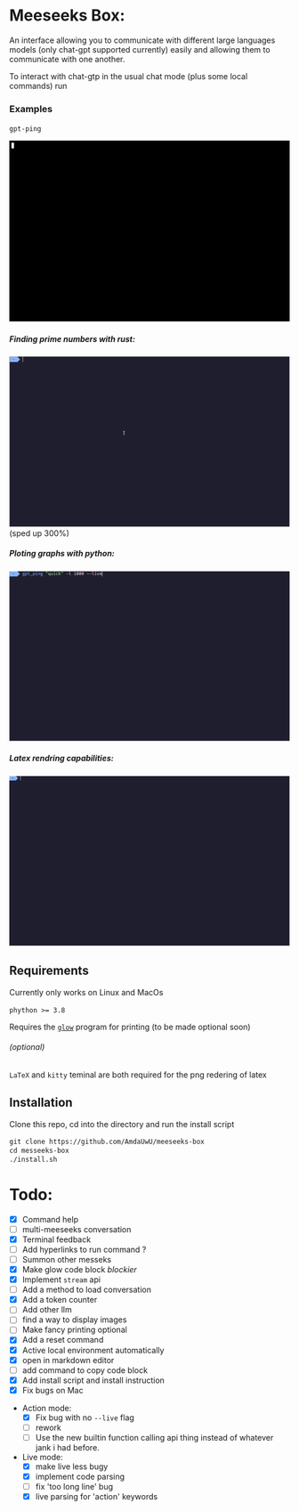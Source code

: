 # Meeseeks Box:
An interface allowing you to communicate with different large languages models (only chat-gpt supported currently) easily and allowing them to communicate with one another.

To interact with chat-gtp in the usual chat mode (plus some local commands) run 


### Examples

`gpt-ping`

![demonstration of gpt-ping](ressources/images/gpt-ping_demo.gif)
##### Finding prime numbers with rust:
![demonstration of building an running a rust program](ressources/images/run_rust_exemple.gif)
(sped up 300%)
##### Ploting graphs with python:
![ploting stock charts in seconds](ressources/images/plot_stonks.gif)
##### Latex rendring capabilities:
![latex_rendering](ressources/images/latex_rendering.gif)


## Requirements

Currently only works on Linux and MacOs 

`phython >= 3.8`

Requires the [`glow`](https://github.com/charmbracelet/glow) program for printing (to be made optional soon)



###### (optional)
`LaTeX` and `kitty` teminal are both required for the png redering of latex


## Installation

Clone this repo, cd into the directory and run the install script

```
git clone https://github.com/AmdaUwU/meeseeks-box
cd messeeks-box
./install.sh
```



# Todo:
- [x] Command help
- [ ] multi-meeseeks conversation
- [x] Terminal feedback
- [ ] Add hyperlinks to run command ?
- [ ] Summon other messeks
- [x] Make glow code block *blockier* 
- [x] Implement `stream` api
- [ ] Add a method to load conversation
- [x] Add a token counter
- [ ] Add other llm
- [ ] find a way to display images
- [ ] Make fancy printing optional
- [x] Add a reset command 
- [x] Active local environment automatically 
- [x] open in markdown editor
- [ ] add command to copy code block
- [x] Add install script and install instruction
- [x] Fix bugs on Mac

- Action mode:
    - [x] Fix bug with no `--live` flag
    - [ ] rework
    - [ ] Use the new builtin function calling api thing instead of whatever jank i had before.
- Live mode:
	- [x] make live less bugy
	- [x] implement code parsing
    - [ ] fix 'too long line' bug
    - [x] live parsing for 'action' keywords
